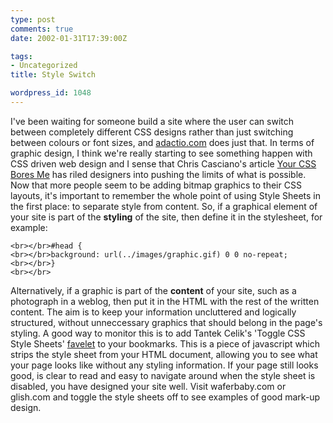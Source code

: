 ```yaml
---
type: post
comments: true
date: 2002-01-31T17:39:00Z

tags:
- Uncategorized
title: Style Switch

wordpress_id: 1048
---
```


I've been waiting for someone build a site where the user can switch between completely different CSS designs rather than just switching between colours or font sizes, and [adactio.com](http://www.adactio.com) does just that. In terms of graphic design, I think we're really starting to see something happen with CSS driven web design and I sense that Chris Casciano's article [Your CSS Bores Me](http://www.ChunkySoup.net/opinion/boringcss/) has riled designers into pushing the limits of what is possible. Now that more people seem to be adding bitmap graphics to their CSS layouts, it's important to remember the whole point of using Style Sheets in the first place:  to separate style from content. So, if a graphical element of your site is part of the **styling** of the site, then define it in the stylesheet, for example:

    
    
    <br></br>#head {
    <br></br>background: url(../images/graphic.gif) 0 0 no-repeat;
    <br></br>}
    <br></br>

Alternatively, if a graphic is part of the **content** of your site, such as a photograph in a weblog, then put it in the HTML with the rest of the written content. The aim is to keep your information uncluttered and logically structured, without unneccessary graphics that should belong in the page's styling. A good way to monitor this is to add Tantek Celik's 'Toggle CSS Style Sheets' [favelet](http://www.tantek.com/favelets) to your bookmarks. This is a piece of javascript which strips the style sheet from your HTML document, allowing you to see what your page looks like without any styling information. If your page still looks good, is clear to read and easy to navigate around when the style sheet is disabled, you have designed your site well.  Visit waferbaby.com or glish.com and toggle the style sheets off to see examples of good mark-up design. 
